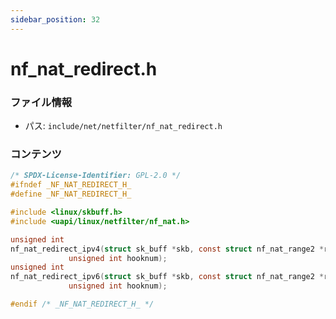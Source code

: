 ```yaml
---
sidebar_position: 32
---
```

# nf_nat_redirect.h

### ファイル情報

- パス: `include/net/netfilter/nf_nat_redirect.h`

### コンテンツ

```h
/* SPDX-License-Identifier: GPL-2.0 */
#ifndef _NF_NAT_REDIRECT_H_
#define _NF_NAT_REDIRECT_H_

#include <linux/skbuff.h>
#include <uapi/linux/netfilter/nf_nat.h>

unsigned int
nf_nat_redirect_ipv4(struct sk_buff *skb, const struct nf_nat_range2 *range,
		     unsigned int hooknum);
unsigned int
nf_nat_redirect_ipv6(struct sk_buff *skb, const struct nf_nat_range2 *range,
		     unsigned int hooknum);

#endif /* _NF_NAT_REDIRECT_H_ */

```
